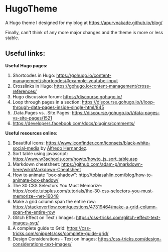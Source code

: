 # HugoTheme
A Hugo theme I designed for my blog at https://apurvnakade.github.io/blog/

Finally, can't think of any more major changes and the theme is more or less stable.


## Useful links:

**Useful Hugo pages:**
1. Shortcodes in Hugo: https://gohugo.io/content-management/shortcodes/#example-youtube-input
1. Crosslinks in Hugo: https://gohugo.io/content-management/cross-references/
1. Hugo discussion forum: https://discourse.gohugo.io/
1. Loop through pages in a section:  https://discourse.gohugo.io/t/loop-through-data-pages-inside-single-html/845
2. .Data.Pages vs. .Site.Pages: https://discourse.gohugo.io/t/data-pages-vs-site-pages/1521
3. https://developers.facebook.com/docs/plugins/comments/


**Useful resources online:**
1. Beautiful icons: https://www.iconfinder.com/iconsets/black-white-social-media by [Alfredo Hernandez](https://www.iconfinder.com/AlfredoHernandez).
1. Sort table using javascript: https://www.w3schools.com/howto/howto_js_sort_table.asp
1. Markdown cheatsheet: https://github.com/adam-p/markdown-here/wiki/Markdown-Cheatsheet
2. How to animate "box-shadow": http://tobiasahlin.com/blog/how-to-animate-box-shadow/
3. The 30 CSS Selectors You Must Memorize: https://code.tutsplus.com/tutorials/the-30-css-selectors-you-must-memorize--net-16048
4. Make a grid column span the entire row: https://stackoverflow.com/questions/47319464/make-a-grid-column-span-the-entire-row
5. Glitch Effect on Text / Images: https://css-tricks.com/glitch-effect-text-images-svg/
6. A complete guide to Grid: https://css-tricks.com/snippets/css/complete-guide-grid/
7. Design Considerations - Text on Images: 
https://css-tricks.com/design-considerations-text-images/


